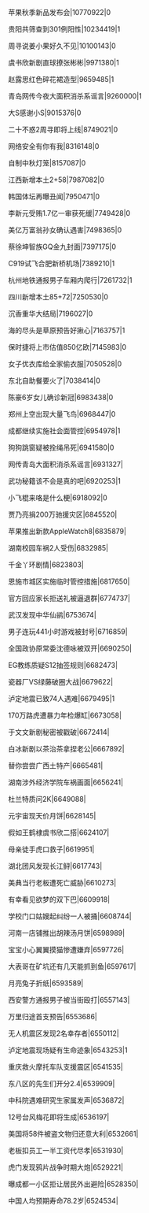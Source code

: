 苹果秋季新品发布会|10770922|0

贵阳共筛查到301例阳性|10234419|1

周寻说姜小果好久不见|10100143|0

虞书欣新剧直球撩张彬彬|9971380|1

赵露思红色碎花裙造型|9659485|1

青岛网传今夜大面积消杀系谣言|9260000|1

大S感谢小S|9015376|0

二十不惑2周寻即将上线|8749021|0

网络安全有你有我|8316148|0

自制中秋灯笼|8157087|0

江西新增本土2+58|7987082|0

韩国体坛再曝丑闻|7950471|0

李新元受贿1.7亿一审获死缓|7749428|0

美亿万富翁孙女确认遇害|7498365|0

蔡徐坤智族GQ金九封面|7397175|0

C919试飞合肥新桥机场|7389210|1

杭州地铁通报男子车厢内爬行|7261732|1

四川新增本土85+72|7250530|0

沉香重华大结局|7196027|0

海的尽头是草原预告好揪心|7163757|1

保时捷将上市估值850亿欧|7145983|0

女子优衣库给全家偷衣服|7050528|0

东北自助餐要火了|7038414|0

陈豪6岁女儿确诊新冠|6983438|0

郑州上空出现大量飞鸟|6968447|0

成都继续实施社会面管控|6954978|1

狗狗跳窗疑被拴绳吊死|6941580|0

网传青岛大面积消杀系谣言|6931327|

武功秘籍该不会是真的吧|6920253|1

小飞棍来咯是什么梗|6918092|0

贾乃亮捐200万驰援灾区|6845520|

苹果推出新款AppleWatch8|6835879|

湖南校园车祸2人受伤|6832985|

千金丫环剧情|6823803|

恩施市城区实施临时管控措施|6817650|

官方回应家长拒送礼被逼退群|6774737|

武汉发现中华仙鹟|6753674|

男子连玩441小时游戏被封号|6716859|

全国政协原常委沈德咏被双开|6690250|

EG教练质疑S12抽签规则|6682473|

瓷器厂VS绿藤破圈大战|6679622|

泸定地震已致74人遇难|6679495|1

170万路虎遭暴力年检爆缸|6673058|

于文文新剧秘密被戳破|6672414|

白冰新剧以茶治茶拿捏老公|6667892|

替你尝尝广西土特产|6665481|

湖南涉外经济学院车祸画面|6656241|

杜兰特质问2K|6649088|

元宇宙现天价月饼|6628145|

假如王鹤棣虞书欣二搭|6624107|

母亲徒手虎口救子|6619951|

湖北团风发现长江鲟|6617743|

美典当行老板遭死亡威胁|6610273|

有幸看见欲梦的双下巴|6609918|

学校门口姑嫂起纠纷一人被捅|6608744|

河南一店铺推出胡辣汤月饼|6598989|

宝宝小心翼翼摸猫惨遭嫌弃|6597726|

大表哥在矿坑还有几天能抓到鱼|6597617|

月亮兔子折纸|6593589|

西安警方通报男子被当街殴打|6557143|

万里归途首支预告|6553686|

无人机震区发现2名幸存者|6550112|

泸定地震现场疑有生命迹象|6543253|1

重庆救火摩托车队支援震区|6541535|

东八区的先生们开分2.4|6539909|

中科院遇难研究生家属发声|6536872|

12号台风梅花即将生成|6536197|

美国将58件被盗文物归还意大利|6532661|

老板扣员工一半工资代尽孝|6531930|

虎门发现鸦片战争时期大炮|6529221|

曝成都一小区拒让居民外出避险|6528350|

中国人均预期寿命78.2岁|6524534|

